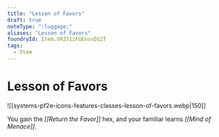```yaml
---
title: "Lesson of Favors"
draft: true
noteType: ":luggage:"
aliases: "Lesson of Favors"
foundryId: Item.VRJ51zFUEnsvDS2T
tags:
  - Item
---
```


# Lesson of Favors
![[systems-pf2e-icons-features-classes-lesson-of-favors.webp|150]]

You gain the _[[Return the Favor]]_ hex, and your familiar learns _[[Mind of Menace]]_.
